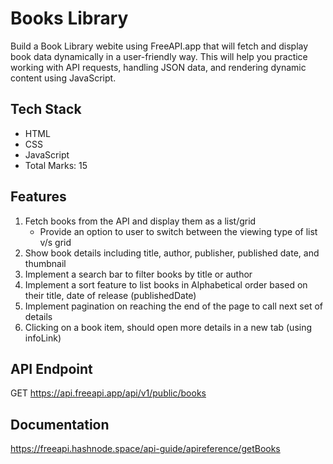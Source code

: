 # Books Library

Build a Book Library webite using FreeAPI.app that will fetch and display book data dynamically in a user-friendly way. This will help you practice working with API requests, handling JSON data, and rendering dynamic content using JavaScript.

## Tech Stack

* HTML
* CSS
* JavaScript
* Total Marks: 15

## Features

1. Fetch books from the API and display them as a list/grid
    * Provide an option to user to switch between the viewing type of list v/s grid
2. Show book details including title, author, publisher, published date, and thumbnail
3. Implement a search bar to filter books by title or author
4. Implement a sort feature to list books in Alphabetical order based on their title, date of release (publishedDate)
5. Implement pagination on reaching the end of the page to call next set of details
6. Clicking on a book item, should open more details in a new tab (using infoLink)


## API Endpoint

GET https://api.freeapi.app/api/v1/public/books

## Documentation

https://freeapi.hashnode.space/api-guide/apireference/getBooks